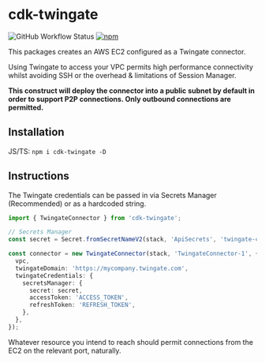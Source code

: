 # cdk-twingate

![GitHub Workflow Status](https://img.shields.io/github/actions/workflow/status/Hawxy/cdk-twingate/build.yml?label=Build%20%26%20Release&style=flat-square)
[![npm](https://img.shields.io/npm/v/cdk-twingate?style=flat-square)](https://www.npmjs.com/package/cdk-twingate)

This packages creates an AWS EC2 configured as a Twingate connector. 

Using Twingate to access your VPC permits high performance connectivity whilst avoiding SSH or the overhead & limitations of Session Manager.

**This construct will deploy the connector into a public subnet by default in order to support P2P connections. Only outbound connections are permitted.**

## Installation

JS/TS: `npm i cdk-twingate -D`

## Instructions

The Twingate credentials can be passed in via Secrets Manager (Recommended) or as a hardcoded string.

```typescript
import { TwingateConnector } from 'cdk-twingate';

// Secrets Manager
const secret = Secret.fromSecretNameV2(stack, 'ApiSecrets', 'twingate-connector-1');

const connector = new TwingateConnector(stack, 'TwingateConnector-1', {
  vpc,
  twingateDomain: 'https://mycompany.twingate.com',
  twingateCredentials: {
    secretsManager: {
      secret: secret,
      accessToken: 'ACCESS_TOKEN',
      refreshToken: 'REFRESH_TOKEN',
    },
  },
});

```

Whatever resource you intend to reach should permit connections from the EC2 on the relevant port, naturally. 